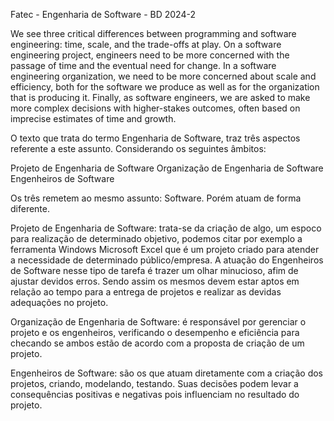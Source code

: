 Fatec - Engenharia de Software - BD 2024-2

We see three critical differences between programming and software engineering: time, scale, and the trade-offs at play. On a software engineering project, engineers need to be more concerned with the passage of time and the eventual need for change. In a software engineering organization, we need to be more concerned about scale and efficiency, both for the software we produce as well as for the organization that is producing it. Finally, as software engineers, we are asked to make more complex decisions with higher-stakes outcomes, often based on imprecise estimates of time and growth.

O texto que trata do termo Engenharia de Software, traz três aspectos referente a este assunto. Considerando os seguintes âmbitos:

Projeto de Engenharia de Software Organização de Engenharia de Software Engenheiros de Software

Os três remetem ao mesmo assunto: Software. Porém atuam de forma diferente.

Projeto de Engenharia de Software: trata-se da criação de algo, um espoco para realização de determinado objetivo, podemos citar por exemplo a ferramenta Windows Microsoft Excel que é um projeto criado para atender a necessidade de determinado público/empresa. A atuação do Engenheiros de Software nesse tipo de tarefa é trazer um olhar minucioso, afim de ajustar devidos erros. Sendo assim os mesmos devem estar aptos em relação ao tempo para a entrega de projetos e realizar as devidas adequações no projeto.

Organização de Engenharia de Software: é responsável por gerenciar o projeto e os engenheiros, verificando o desempenho e eficiência para checando se ambos estão de acordo com a proposta de criação de um projeto.

Engenheiros de Software: são os que atuam diretamente com a criação dos projetos, criando, modelando, testando. Suas decisões podem levar a consequências positivas e negativas pois influenciam no resultado do projeto.